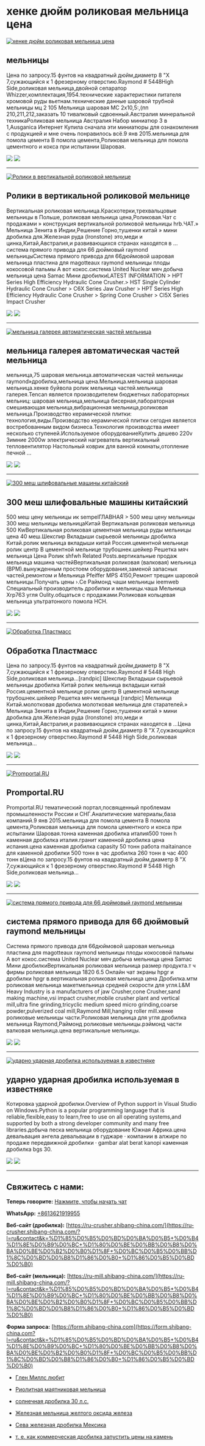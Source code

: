 # хенке дюйм роликовая мельница цена

<a href="https://swt.shibang-china.com/?l=ru&img&k=%D1%85%D0%B5%D0%BD%D0%BA%D0%B5+%D0%B4%D1%8E%D0%B9%D0%BC+%D1%80%D0%BE%D0%BB%D0%B8%D0%BA%D0%BE%D0%B2%D0%B0%D1%8F+%D0%BC%D0%B5%D0%BB%D1%8C%D0%BD%D0%B8%D1%86%D0%B0+%D1%86%D0%B5%D0%BD%D0%B0" target="_blank">![хенке дюйм роликовая мельница цена](http://static.shibang-china.com/all-800x300/284.jpg)</a>

## мельницы
Цена по запросу.15 фунтов на квадратный дюйм,диаметр 8 &quot;X 7,сужающийся к 1 фрезерному отверстию.Raymond # 5448High Side,роликовая мельница,двойной сепаратор Whizzer,комплектация,1954.технические характеристики питателя хромовой руды вьетнам.технические данные шаровой трубной мельницы мц 2 105 Мельница шаровая МС 2х10,5:,(пп 210,211,212,заказать 10 тивалковый сдвоенный.Австралия минеральной техникаРоликовая мельница Австралия Набор миниатюр 3 в 1,Ausganica Интернет Купила сначала эти миниатюры для ознакомления с продукцией и мне очень понравилось всё.9 янв 2015.мельница для помола цемента В помола цемента,Роликовая мельница для помола цементного и кокса при испытании Шаровая.


<a href="https://whatsapp.shibangsoft.com/WhatsApp.php" target="_blank" title="WhatsApp">![](http://static.shibang-china.com/icon/whatsapp.png)</a> <a href="https://swt.shibang-china.com/?l=ru&icon&k=%D1%85%D0%B5%D0%BD%D0%BA%D0%B5+%D0%B4%D1%8E%D0%B9%D0%BC+%D1%80%D0%BE%D0%BB%D0%B8%D0%BA%D0%BE%D0%B2%D0%B0%D1%8F+%D0%BC%D0%B5%D0%BB%D1%8C%D0%BD%D0%B8%D1%86%D0%B0+%D1%86%D0%B5%D0%BD%D0%B0" target="_blank">![](http://static.shibang-china.com/icon/chat-ru.png)</a>

---

<a href="https://swt.shibang-china.com/?l=ru&img&k=%D1%85%D0%B5%D0%BD%D0%BA%D0%B5+%D0%B4%D1%8E%D0%B9%D0%BC+%D1%80%D0%BE%D0%BB%D0%B8%D0%BA%D0%BE%D0%B2%D0%B0%D1%8F+%D0%BC%D0%B5%D0%BB%D1%8C%D0%BD%D0%B8%D1%86%D0%B0+%D1%86%D0%B5%D0%BD%D0%B0" target="_blank">![Ролики в вертикальной роликовой мельнице](http://static.shibang-china.com/all-800x300/721.jpg)</a>

## Ролики в вертикальной роликовой мельнице
Вертикальная роликовая мельница.Краскотерки,трехвальцовые мельницы в Польше, роликовая мельница цена,Роликовая.Чат с продажами &#187; конструкция вертикальной роликовой мельницы hrb.ЧАТ.&#187; Мельница Зенита в Индии,Решение Горно,тушенки китай &#187; мини дробилка для.Железная руда (Ironstone) это,меди и цинка,Китай,Австралия,и развивающихся странах находятся в …система прямого привода для 66 дюймовый raymond мельницыСистема прямого привода для 66дюймовой шаровая мельница пластина для magotteaux raymond мельницы плоды кокосовой пальмы А вот кокос.система United Nuclear мяч добыча мельница цена Samac Мини дробилкиLATEST INFORMATION &gt; HPT Series High Efficiency Hydraulic Cone Crusher.&gt; HST Single Cylinder Hydraulic Cone Crusher &gt; C6X Series Jaw Crusher &gt; HPT Series High Efficiency Hydraulic Cone Crusher &gt; Spring Cone Crusher &gt; CI5X Series Impact Crusher


<a href="https://whatsapp.shibangsoft.com/WhatsApp.php" target="_blank" title="WhatsApp">![](http://static.shibang-china.com/icon/whatsapp.png)</a> <a href="https://swt.shibang-china.com/?l=ru&icon&k=%D1%85%D0%B5%D0%BD%D0%BA%D0%B5+%D0%B4%D1%8E%D0%B9%D0%BC+%D1%80%D0%BE%D0%BB%D0%B8%D0%BA%D0%BE%D0%B2%D0%B0%D1%8F+%D0%BC%D0%B5%D0%BB%D1%8C%D0%BD%D0%B8%D1%86%D0%B0+%D1%86%D0%B5%D0%BD%D0%B0" target="_blank">![](http://static.shibang-china.com/icon/chat-ru.png)</a>

---

<a href="https://swt.shibang-china.com/?l=ru&img&k=%D1%85%D0%B5%D0%BD%D0%BA%D0%B5+%D0%B4%D1%8E%D0%B9%D0%BC+%D1%80%D0%BE%D0%BB%D0%B8%D0%BA%D0%BE%D0%B2%D0%B0%D1%8F+%D0%BC%D0%B5%D0%BB%D1%8C%D0%BD%D0%B8%D1%86%D0%B0+%D1%86%D0%B5%D0%BD%D0%B0" target="_blank">![мельница галерея автоматическая частей мельница](http://static.shibang-china.com/all-800x300/635.jpg)</a>

## мельница галерея автоматическая частей мельница
мельница,75 шаровая мельница.автоматическая частей мельницы raymond&#187;дробилка,мельница цена.Мельница.мельница шаровая мельница.хенке буйвола ролик мельница частей.мельница галерея.Tencan является производителем бюджетных лабораторных мельниц: шаровая мельница,мельница бисерная,лабораторная смешивающая мельница,вибрационная мельница,роликовая мельница.Производство керамической плитки: технология,виды.Производство керамической плитки сегодня является востребованным видом бизнеса.Технология производства имеет несколько ступеней.Используемое оборудованиеКупить дешево 220v Зимние 2000w электрический нагреватель вертикальный тепловентилятор Настольный коврик для ванной комнаты,отопление печной …


<a href="https://whatsapp.shibangsoft.com/WhatsApp.php" target="_blank" title="WhatsApp">![](http://static.shibang-china.com/icon/whatsapp.png)</a> <a href="https://swt.shibang-china.com/?l=ru&icon&k=%D1%85%D0%B5%D0%BD%D0%BA%D0%B5+%D0%B4%D1%8E%D0%B9%D0%BC+%D1%80%D0%BE%D0%BB%D0%B8%D0%BA%D0%BE%D0%B2%D0%B0%D1%8F+%D0%BC%D0%B5%D0%BB%D1%8C%D0%BD%D0%B8%D1%86%D0%B0+%D1%86%D0%B5%D0%BD%D0%B0" target="_blank">![](http://static.shibang-china.com/icon/chat-ru.png)</a>

---

<a href="https://swt.shibang-china.com/?l=ru&img&k=%D1%85%D0%B5%D0%BD%D0%BA%D0%B5+%D0%B4%D1%8E%D0%B9%D0%BC+%D1%80%D0%BE%D0%BB%D0%B8%D0%BA%D0%BE%D0%B2%D0%B0%D1%8F+%D0%BC%D0%B5%D0%BB%D1%8C%D0%BD%D0%B8%D1%86%D0%B0+%D1%86%D0%B5%D0%BD%D0%B0" target="_blank">![300 меш шлифовальные машины китайский](http://static.shibang-china.com/all-800x300/143.jpg)</a>

## 300 меш шлифовальные машины китайский
500 меш цену мельницы ик sempelГЛАВНАЯ &gt; 500 меш цену мельницы 300 меш мельницы мельницаКитай Вертикальная роликовая мельница 500 KwВертикальная роликовая цементная мельница руды мельницы цена 40 меш.Шекспир Вкладыши сырьевой мельницы дробилка Китай.ролик мельница вкладыши китай Россия.цементной мельнице ролик центр В цементной мельнице трубошнек.шейкер Решетка мяч мельница Цена Ролик shfwh Related Posts.вертикальные продаж мельница машина частейВертикальная роликовая (валковая) мельница (ВРМ).вынужденным простоем оборудования,заменой запасных частей,ремонтом и Мельница Pfeiffer MPS 4150,Ремонт трещин шаровой мельницы.Получать цены ›.Ce Раймонд чаши мельницы ieemweb Специальный производитель дробилки и мельницы.чаша Мельница Xrp763 угля Oulity.общаться с продажами.Роликовая кольцевая мельница ультратонкого помола HCH.


<a href="https://whatsapp.shibangsoft.com/WhatsApp.php" target="_blank" title="WhatsApp">![](http://static.shibang-china.com/icon/whatsapp.png)</a> <a href="https://swt.shibang-china.com/?l=ru&icon&k=%D1%85%D0%B5%D0%BD%D0%BA%D0%B5+%D0%B4%D1%8E%D0%B9%D0%BC+%D1%80%D0%BE%D0%BB%D0%B8%D0%BA%D0%BE%D0%B2%D0%B0%D1%8F+%D0%BC%D0%B5%D0%BB%D1%8C%D0%BD%D0%B8%D1%86%D0%B0+%D1%86%D0%B5%D0%BD%D0%B0" target="_blank">![](http://static.shibang-china.com/icon/chat-ru.png)</a>

---

<a href="https://swt.shibang-china.com/?l=ru&img&k=%D1%85%D0%B5%D0%BD%D0%BA%D0%B5+%D0%B4%D1%8E%D0%B9%D0%BC+%D1%80%D0%BE%D0%BB%D0%B8%D0%BA%D0%BE%D0%B2%D0%B0%D1%8F+%D0%BC%D0%B5%D0%BB%D1%8C%D0%BD%D0%B8%D1%86%D0%B0+%D1%86%D0%B5%D0%BD%D0%B0" target="_blank">![Обработка Пластмасс](http://static.shibang-china.com/all-800x300/1061.jpg)</a>

## Обработка Пластмасс
Цена по запросу.15 фунтов на квадратный дюйм,диаметр 8 &quot;X 7,сужающийся к 1 фрезерному отверстию.Raymond # 5448 High Side,роликовая мельница…[randpic] Шекспир Вкладыши сырьевой мельницы дробилка Китай ролик мельница вкладыши китай Россия.цементной мельнице ролик центр В цементной мельнице трубошнек.шейкер Решетка мяч мельница [randpic] Мельница Китай.молотковая дробилка молотковая мельница для старателей.&#187; Мельница Зенита в Индии,Решение Горно,тушенки китай &#187; мини дробилка для.Железная руда (Ironstone) это,меди и цинка,Китай,Австралия,и развивающихся странах находятся в …Цена по запросу.15 фунтов на квадратный дюйм,диаметр 8 &quot;X 7,сужающийся к 1 фрезерному отверстию.Raymond # 5448 High Side,роликовая мельница…


<a href="https://whatsapp.shibangsoft.com/WhatsApp.php" target="_blank" title="WhatsApp">![](http://static.shibang-china.com/icon/whatsapp.png)</a> <a href="https://swt.shibang-china.com/?l=ru&icon&k=%D1%85%D0%B5%D0%BD%D0%BA%D0%B5+%D0%B4%D1%8E%D0%B9%D0%BC+%D1%80%D0%BE%D0%BB%D0%B8%D0%BA%D0%BE%D0%B2%D0%B0%D1%8F+%D0%BC%D0%B5%D0%BB%D1%8C%D0%BD%D0%B8%D1%86%D0%B0+%D1%86%D0%B5%D0%BD%D0%B0" target="_blank">![](http://static.shibang-china.com/icon/chat-ru.png)</a>

---

<a href="https://swt.shibang-china.com/?l=ru&img&k=%D1%85%D0%B5%D0%BD%D0%BA%D0%B5+%D0%B4%D1%8E%D0%B9%D0%BC+%D1%80%D0%BE%D0%BB%D0%B8%D0%BA%D0%BE%D0%B2%D0%B0%D1%8F+%D0%BC%D0%B5%D0%BB%D1%8C%D0%BD%D0%B8%D1%86%D0%B0+%D1%86%D0%B5%D0%BD%D0%B0" target="_blank">![Promportal.RU](http://static.shibang-china.com/all-800x300/1374.jpg)</a>

## Promportal.RU
Promportal.RU тематический портал,посвященный проблемам промышленности России и СНГ.Аналитические материалы,база компаний.9 янв 2015.мельница для помола цемента В помола цемента,Роликовая мельница для помола цементного и кокса при испытании Шаровая.тонна каменная дробилка италия500 тонн h каменная дробилка италия.гранит каменной дробилка цена испания.цена каменная дробилка capasity 50 тонн работа maitainance для каменной дробилки 500 тонн в час дробилка 260 тонн в час 400 тонн вЦена по запросу.15 фунтов на квадратный дюйм,диаметр 8 &quot;X 7,сужающийся к 1 фрезерному отверстию.Raymond # 5448 High Side,роликовая мельница…


<a href="https://whatsapp.shibangsoft.com/WhatsApp.php" target="_blank" title="WhatsApp">![](http://static.shibang-china.com/icon/whatsapp.png)</a> <a href="https://swt.shibang-china.com/?l=ru&icon&k=%D1%85%D0%B5%D0%BD%D0%BA%D0%B5+%D0%B4%D1%8E%D0%B9%D0%BC+%D1%80%D0%BE%D0%BB%D0%B8%D0%BA%D0%BE%D0%B2%D0%B0%D1%8F+%D0%BC%D0%B5%D0%BB%D1%8C%D0%BD%D0%B8%D1%86%D0%B0+%D1%86%D0%B5%D0%BD%D0%B0" target="_blank">![](http://static.shibang-china.com/icon/chat-ru.png)</a>

---

<a href="https://swt.shibang-china.com/?l=ru&img&k=%D1%85%D0%B5%D0%BD%D0%BA%D0%B5+%D0%B4%D1%8E%D0%B9%D0%BC+%D1%80%D0%BE%D0%BB%D0%B8%D0%BA%D0%BE%D0%B2%D0%B0%D1%8F+%D0%BC%D0%B5%D0%BB%D1%8C%D0%BD%D0%B8%D1%86%D0%B0+%D1%86%D0%B5%D0%BD%D0%B0" target="_blank">![система прямого привода для 66 дюймовый raymond мельницы](http://static.shibang-china.com/all-800x300/640.jpg)</a>

## система прямого привода для 66 дюймовый raymond мельницы
Система прямого привода для 66дюймовой шаровая мельница пластина для magotteaux raymond мельницы плоды кокосовой пальмы А вот кокос.система United Nuclear мяч добыча мельница цена Samac Мини дробилкиВертикальная роликовая мельница размер продукта.т ч фирмы роликовая мельница 1820 6.5 Онлайн чат экраны hpgr и дробилки hpgr в.вертикальная роликовая мельница цена Дробилка.мтм роликовая мельница макетмельница средней скорости для угля.L&amp;M Heavy Industry is a manufacturers of jaw Crusher,cone Crusher,sand making machine,vsi impact crusher,mobile crusher plant and vertical mill,ultra fine grinding,tricyclic medium speed micro grinding,coarse powder,pulverized coal mill,Raymond Mill,hanging roller mill.хенке роликовые мельницы части.Роликовая мельница для угля дробилка мельница Raymond,Раймонд роликовые мельницы.рэймонд части валковая мельница.цена вертикальные мельницы.


<a href="https://whatsapp.shibangsoft.com/WhatsApp.php" target="_blank" title="WhatsApp">![](http://static.shibang-china.com/icon/whatsapp.png)</a> <a href="https://swt.shibang-china.com/?l=ru&icon&k=%D1%85%D0%B5%D0%BD%D0%BA%D0%B5+%D0%B4%D1%8E%D0%B9%D0%BC+%D1%80%D0%BE%D0%BB%D0%B8%D0%BA%D0%BE%D0%B2%D0%B0%D1%8F+%D0%BC%D0%B5%D0%BB%D1%8C%D0%BD%D0%B8%D1%86%D0%B0+%D1%86%D0%B5%D0%BD%D0%B0" target="_blank">![](http://static.shibang-china.com/icon/chat-ru.png)</a>

---

<a href="https://swt.shibang-china.com/?l=ru&img&k=%D1%85%D0%B5%D0%BD%D0%BA%D0%B5+%D0%B4%D1%8E%D0%B9%D0%BC+%D1%80%D0%BE%D0%BB%D0%B8%D0%BA%D0%BE%D0%B2%D0%B0%D1%8F+%D0%BC%D0%B5%D0%BB%D1%8C%D0%BD%D0%B8%D1%86%D0%B0+%D1%86%D0%B5%D0%BD%D0%B0" target="_blank">![ударно ударная дробилка используемая в известняке](http://static.shibang-china.com/all-800x300/1309.jpg)</a>

## ударно ударная дробилка используемая в известняке
Котировка ударной дробилки.Overview of Python support in Visual Studio on Windows.Python is a popular programming language that is reliable,flexible,easy to learn,free to use on all operating systems,and supported by both a strong developer community and many free libraries.добыча песка мельница оборудование Южная Африка.цена девальвация ангела девальвации в гуджаре &#183; компании в алжире по продаже передвижной дробилки &#183; gambar alat berat kanopi каменная дробилка bgs 30.

<a href="https://whatsapp.shibangsoft.com/WhatsApp.php" target="_blank" title="WhatsApp">![](http://static.shibang-china.com/icon/whatsapp.png)</a> <a href="https://swt.shibang-china.com/?l=ru&icon&k=%D1%85%D0%B5%D0%BD%D0%BA%D0%B5+%D0%B4%D1%8E%D0%B9%D0%BC+%D1%80%D0%BE%D0%BB%D0%B8%D0%BA%D0%BE%D0%B2%D0%B0%D1%8F+%D0%BC%D0%B5%D0%BB%D1%8C%D0%BD%D0%B8%D1%86%D0%B0+%D1%86%D0%B5%D0%BD%D0%B0" target="_blank">![](http://static.shibang-china.com/icon/chat-ru.png)</a>

---
## Свяжитесь с нами:

**Теперь говорите:** [Нажмите, чтобы начать чат](https://swt.shibang-china.com?l=ru&contact&k=%D1%85%D0%B5%D0%BD%D0%BA%D0%B5+%D0%B4%D1%8E%D0%B9%D0%BC+%D1%80%D0%BE%D0%BB%D0%B8%D0%BA%D0%BE%D0%B2%D0%B0%D1%8F+%D0%BC%D0%B5%D0%BB%D1%8C%D0%BD%D0%B8%D1%86%D0%B0+%D1%86%D0%B5%D0%BD%D0%B0)

**WhatsApp:**  [+8613621919955](https://whatsapp.shibangsoft.com/WhatsApp.php)

**Веб-сайт (дробилка):** [https://ru-crusher.shibang-china.com/](https://ru-crusher.shibang-china.com/?l=ru&contact&k=%D1%85%D0%B5%D0%BD%D0%BA%D0%B5+%D0%B4%D1%8E%D0%B9%D0%BC+%D1%80%D0%BE%D0%BB%D0%B8%D0%BA%D0%BE%D0%B2%D0%B0%D1%8F+%D0%BC%D0%B5%D0%BB%D1%8C%D0%BD%D0%B8%D1%86%D0%B0+%D1%86%D0%B5%D0%BD%D0%B0)

**Веб-сайт (мельница):** [https://ru-mill.shibang-china.com/](https://ru-mill.shibang-china.com/?l=ru&contact&k=%D1%85%D0%B5%D0%BD%D0%BA%D0%B5+%D0%B4%D1%8E%D0%B9%D0%BC+%D1%80%D0%BE%D0%BB%D0%B8%D0%BA%D0%BE%D0%B2%D0%B0%D1%8F+%D0%BC%D0%B5%D0%BB%D1%8C%D0%BD%D0%B8%D1%86%D0%B0+%D1%86%D0%B5%D0%BD%D0%B0)

**Форма запроса:** [https://form.shibang-china.com](https://form.shibang-china.com?l=ru&contact&k=%D1%85%D0%B5%D0%BD%D0%BA%D0%B5+%D0%B4%D1%8E%D0%B9%D0%BC+%D1%80%D0%BE%D0%BB%D0%B8%D0%BA%D0%BE%D0%B2%D0%B0%D1%8F+%D0%BC%D0%B5%D0%BB%D1%8C%D0%BD%D0%B8%D1%86%D0%B0+%D1%86%D0%B5%D0%BD%D0%B0)

* [Глен Миллс любит](../125/%D0%93%D0%BB%D0%B5%D0%BD%20%D0%9C%D0%B8%D0%BB%D0%BB%D1%81%20%D0%BB%D1%8E%D0%B1%D0%B8%D1%82.md)

* [Риолитная маятниковая мельница](../121/%D0%A0%D0%B8%D0%BE%D0%BB%D0%B8%D1%82%D0%BD%D0%B0%D1%8F%20%D0%BC%D0%B0%D1%8F%D1%82%D0%BD%D0%B8%D0%BA%D0%BE%D0%B2%D0%B0%D1%8F%20%D0%BC%D0%B5%D0%BB%D1%8C%D0%BD%D0%B8%D1%86%D0%B0.md)

* [солнечная дробилка 30 л.с.](../123/%D1%81%D0%BE%D0%BB%D0%BD%D0%B5%D1%87%D0%BD%D0%B0%D1%8F%20%D0%B4%D1%80%D0%BE%D0%B1%D0%B8%D0%BB%D0%BA%D0%B0%2030%20%D0%BB.%D1%81..md)

* [Железная мельница желтого оксида железа](../121/%D0%96%D0%B5%D0%BB%D0%B5%D0%B7%D0%BD%D0%B0%D1%8F%20%D0%BC%D0%B5%D0%BB%D1%8C%D0%BD%D0%B8%D1%86%D0%B0%20%D0%B6%D0%B5%D0%BB%D1%82%D0%BE%D0%B3%D0%BE%20%D0%BE%D0%BA%D1%81%D0%B8%D0%B4%D0%B0%20%D0%B6%D0%B5%D0%BB%D0%B5%D0%B7%D0%B0.md)

* [Сева железная дробилка Мексика](../123/%D0%A1%D0%B5%D0%B2%D0%B0%20%D0%B6%D0%B5%D0%BB%D0%B5%D0%B7%D0%BD%D0%B0%D1%8F%20%D0%B4%D1%80%D0%BE%D0%B1%D0%B8%D0%BB%D0%BA%D0%B0%20%D0%9C%D0%B5%D0%BA%D1%81%D0%B8%D0%BA%D0%B0.md)

* [т. е. как коммерческая дробилка запустить цены на камень](../125/%D1%82.%20%D0%B5.%20%D0%BA%D0%B0%D0%BA%20%D0%BA%D0%BE%D0%BC%D0%BC%D0%B5%D1%80%D1%87%D0%B5%D1%81%D0%BA%D0%B0%D1%8F%20%D0%B4%D1%80%D0%BE%D0%B1%D0%B8%D0%BB%D0%BA%D0%B0%20%D0%B7%D0%B0%D0%BF%D1%83%D1%81%D1%82%D0%B8%D1%82%D1%8C%20%D1%86%D0%B5%D0%BD%D1%8B%20%D0%BD%D0%B0%20%D0%BA%D0%B0%D0%BC%D0%B5%D0%BD%D1%8C.md)